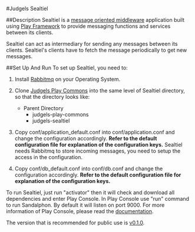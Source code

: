 #Judgels Sealtiel 

##Description
Sealtiel is a [message oriented middleware](http://en.wikipedia.org/wiki/Message-oriented_middleware) application built using [Play Framework](https://www.playframework.com/) to provide messaging functions and services between its clients.

Sealtiel can act as intermediary for sending any messages between its clients. Sealtiel's clients have to fetch the message periodically to get new messages.

##Set Up And Run
To set up Sealtiel, you need to:

1. Install [Rabbitmq](http://www.rabbitmq.com/) on your Operating System.

2. Clone [Judgels Play Commons](https://github.com/ia-toki/judgels-play-commons) into the same level of Sealtiel directory, so that the directory looks like:
    - Parent Directory
        - judgels-play-commons
        - judgels-sealtiel

3. Copy conf/application_default.conf into conf/application.conf and change the configuration accordingly. **Refer to the default configuration file for explanation of the configuration keys.** Sealtiel needs Rabbitmq to store incoming messages, you need to setup the access in the configuration.

4. Copy conf/db_default.conf into conf/db.conf and change the configuration accordingly. **Refer to the default configuration file for explanation of the configuration keys.** 

To run Sealtiel, just run "activator" then it will check and download all dependencies and enter Play Console.
In Play Console use "run" command to run Sandalphon. By default it will listen on port 9000. For more information of Play Console, please read the [documentation](https://www.playframework.com/documentation/2.3.x/PlayConsole).

The version that is recommended for public use is [v0.1.0](https://github.com/ia-toki/judgels-sealtiel/tree/v0.1.0).
